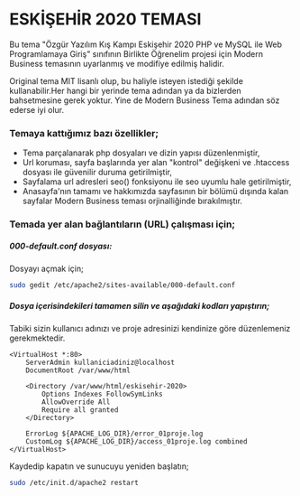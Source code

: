 # ESKİŞEHİR 2020 TEMASI

Bu tema "Özgür Yazılım Kış Kampı Eskişehir 2020 PHP ve MySQL ile Web Programlamaya Giriş" sınıfının Birlikte Öğrenelim projesi için Modern Business temasının uyarlanmış ve modifiye edilmiş halidir.

Original tema MIT lisanlı olup, bu haliyle isteyen istediği şekilde kullanabilir.Her hangi bir yerinde tema adından ya da bizlerden bahsetmesine gerek yoktur. Yine de Modern Business Tema adından söz ederse iyi olur.

### Temaya kattığımız bazı özellikler;

- Tema parçalanarak php dosyaları ve dizin yapısı düzenlenmiştir,
- Url koruması, sayfa başlarında yer alan "kontrol" değişkeni ve .htaccess dosyası ile güvenilir duruma getirilmiştir,
- Sayfalama url adresleri seo() fonksiyonu ile seo uyumlu hale getirilmiştir,
- Anasayfa'nın tamamı ve hakkımızda sayfasının bir bölümü dışında kalan sayfalar Modern Business teması orjinalliğinde bırakılmıştır.

### Temada yer alan bağlantıların (URL) çalışması için;

##### 000-default.conf dosyası:

Dosyayı açmak için;

```sh 
sudo gedit /etc/apache2/sites-available/000-default.conf
```

#####  Dosya içerisindekileri tamamen silin ve aşağıdaki kodları yapıştırın;

Tabiki sizin kullanıcı adınızı ve proje adresinizi kendinize göre düzenlemeniz gerekmektedir.

```text 
<VirtualHost *:80>
	ServerAdmin kullaniciadiniz@localhost
	DocumentRoot /var/www/html

	<Directory /var/www/html/eskisehir-2020>
		Options Indexes FollowSymLinks
		AllowOverride All
		Require all granted
	</Directory>

	ErrorLog ${APACHE_LOG_DIR}/error_01proje.log
	CustomLog ${APACHE_LOG_DIR}/access_01proje.log combined
</VirtualHost>
```

Kaydedip kapatın ve sunucuyu yeniden başlatın;

```sh 
sudo /etc/init.d/apache2 restart
```


